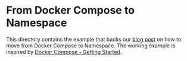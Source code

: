 # From Docker Compose to Namespace

This directory contains the example that backs our [blog post](https://namespace.so/blog/from-docker-compose-to-namespace)
on how to move from Docker Compose to Namespace.
The working example is inspired by [Docker Compose - Getting Started](https://docs.docker.com/compose/gettingstarted).
